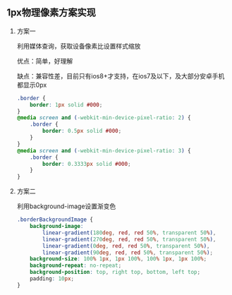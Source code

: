 ## 1px物理像素方案实现

1. 方案一
   
   利用媒体查询，获取设备像素比设置样式缩放
   
   优点：简单，好理解
   
   缺点：兼容性差，目前只有ios8+才支持，在ios7及以下，及大部分安卓手机都显示0px
   
   ```css
   .border {
       border: 1px solid #000;
   }
   @media screen and (-webkit-min-device-pixel-ratio: 2) {
       .border {
           border: 0.5px solid #000;
       }
   }
   @media screen and (-webkit-min-device-pixel-ratio: 3) {
       .border {
           border: 0.3333px solid #000;
       }
   }
   ```

2. 方案二
   
   利用background-image设置渐变色
   
   ```css
   .borderBackgroundImage {
       background-image: 
           linear-gradient(180deg, red, red 50%, transparent 50%),
           linear-gradient(270deg, red, red 50%, transparent 50%),
           linear-gradient(0deg, red, red 50%, transparent 50%),
           linear-gradient(90deg, red, red 50%, transparent 50%);
       background-size: 100% 1px, 1px 100%, 100% 1px, 1px 100%;
       background-repeat: no-repeat;
       background-position: top, right top, bottom, left top;
       padding: 10px;
   }
   ```
